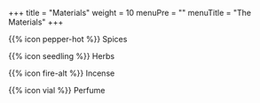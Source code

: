 +++
title = "Materials"
weight = 10
menuPre = ""
menuTitle = "The Materials"
+++

{{% icon pepper-hot %}} Spices

{{% icon seedling %}} Herbs

{{% icon fire-alt %}} Incense

{{% icon vial %}} Perfume